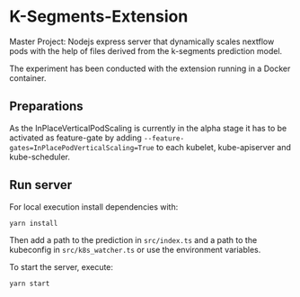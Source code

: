 # K-Segments-Extension

Master Project: Nodejs express server that dynamically scales nextflow pods with the help of files derived from the k-segments prediction model.

The experiment has been conducted with the extension running in a Docker container. 

## Preparations

As the InPlaceVerticalPodScaling is currently in the alpha stage it has to be activated as feature-gate by adding ``--feature-gates=InPlacePodVerticalScaling=True`` to each kubelet, kube-apiserver and kube-scheduler.

## Run server
For local execution install dependencies with:
```
yarn install
```
Then add a path to the prediction in `src/index.ts` and a path to the kubeconfig in `src/k8s_watcher.ts` or use the environment variables.

To start the server, execute:

```
yarn start
```


